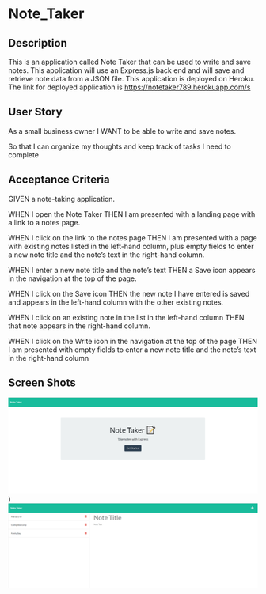 # Note_Taker
## Description
This is an application called Note Taker that can be used to write and save notes. This application will use an Express.js back end and will save and retrieve note data from a JSON file. This application is deployed on Heroku. The link for deployed application is https://notetaker789.herokuapp.com/s
## User Story
As a small business owner
I WANT to be able to write and save notes.      

So that I can organize my thoughts and keep track of tasks I need to complete

## Acceptance Criteria
GIVEN a note-taking application.    

WHEN I open the Note Taker
THEN I am presented with a landing page with a link to a notes page. 

WHEN I click on the link to the notes page
THEN I am presented with a page with existing notes listed in the left-hand column, plus empty fields to enter a new note title and the note’s text in the right-hand column. 

WHEN I enter a new note title and the note’s text
THEN a Save icon appears in the navigation at the top of the page.

WHEN I click on the Save icon
THEN the new note I have entered is saved and appears in the left-hand column with the other existing notes.

WHEN I click on an existing note in the list in the left-hand column
THEN that note appears in the right-hand column.

WHEN I click on the Write icon in the navigation at the top of the page
THEN I am presented with empty fields to enter a new note title and the note’s text in the right-hand column

## Screen Shots
![Screenshot of the landing page](./sc1.PNG))
![Screenshot of the note page](./sc2.PNG)



